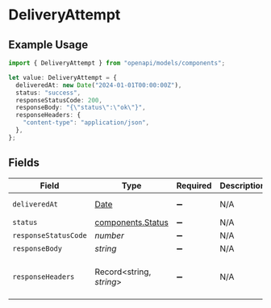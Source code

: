 # DeliveryAttempt

## Example Usage

```typescript
import { DeliveryAttempt } from "openapi/models/components";

let value: DeliveryAttempt = {
  deliveredAt: new Date("2024-01-01T00:00:00Z"),
  status: "success",
  responseStatusCode: 200,
  responseBody: "{\"status\":\"ok\"}",
  responseHeaders: {
    "content-type": "application/json",
  },
};
```

## Fields

| Field                                                                                         | Type                                                                                          | Required                                                                                      | Description                                                                                   | Example                                                                                       |
| --------------------------------------------------------------------------------------------- | --------------------------------------------------------------------------------------------- | --------------------------------------------------------------------------------------------- | --------------------------------------------------------------------------------------------- | --------------------------------------------------------------------------------------------- |
| `deliveredAt`                                                                                 | [Date](https://developer.mozilla.org/en-US/docs/Web/JavaScript/Reference/Global_Objects/Date) | :heavy_minus_sign:                                                                            | N/A                                                                                           | 2024-01-01T00:00:00Z                                                                          |
| `status`                                                                                      | [components.Status](../../models/components/status.md)                                        | :heavy_minus_sign:                                                                            | N/A                                                                                           | success                                                                                       |
| `responseStatusCode`                                                                          | *number*                                                                                      | :heavy_minus_sign:                                                                            | N/A                                                                                           | 200                                                                                           |
| `responseBody`                                                                                | *string*                                                                                      | :heavy_minus_sign:                                                                            | N/A                                                                                           | {"status":"ok"}                                                                               |
| `responseHeaders`                                                                             | Record<string, *string*>                                                                      | :heavy_minus_sign:                                                                            | N/A                                                                                           | {<br/>"content-type": "application/json"<br/>}                                                |